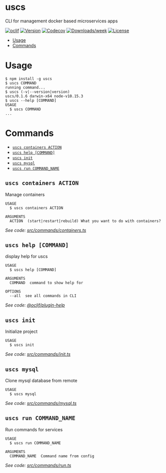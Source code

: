uscs
====

CLI for management docker based microservices apps

[![oclif](https://img.shields.io/badge/cli-oclif-brightgreen.svg)](https://oclif.io)
[![Version](https://img.shields.io/npm/v/uscs.svg)](https://npmjs.org/package/uscs)
[![Codecov](https://codecov.io/gh/mtk3d/uscs/branch/master/graph/badge.svg)](https://codecov.io/gh/mtk3d/uscs)
[![Downloads/week](https://img.shields.io/npm/dw/uscs.svg)](https://npmjs.org/package/uscs)
[![License](https://img.shields.io/npm/l/uscs.svg)](https://github.com/mtk3d/uscs/blob/master/package.json)

<!-- toc -->
* [Usage](#usage)
* [Commands](#commands)
<!-- tocstop -->
# Usage
<!-- usage -->
```sh-session
$ npm install -g uscs
$ uscs COMMAND
running command...
$ uscs (-v|--version|version)
uscs/0.1.6 darwin-x64 node-v10.15.3
$ uscs --help [COMMAND]
USAGE
  $ uscs COMMAND
...
```
<!-- usagestop -->
# Commands
<!-- commands -->
* [`uscs containers ACTION`](#uscs-containers-action)
* [`uscs help [COMMAND]`](#uscs-help-command)
* [`uscs init`](#uscs-init)
* [`uscs mysql`](#uscs-mysql)
* [`uscs run COMMAND_NAME`](#uscs-run-command_name)

## `uscs containers ACTION`

Manage containers

```
USAGE
  $ uscs containers ACTION

ARGUMENTS
  ACTION  (start|restart|rebuild) What you want to do with containers?
```

_See code: [src/commands/containers.ts](https://github.com/mtk3d/uscs/blob/v0.1.6/src/commands/containers.ts)_

## `uscs help [COMMAND]`

display help for uscs

```
USAGE
  $ uscs help [COMMAND]

ARGUMENTS
  COMMAND  command to show help for

OPTIONS
  --all  see all commands in CLI
```

_See code: [@oclif/plugin-help](https://github.com/oclif/plugin-help/blob/v2.1.6/src/commands/help.ts)_

## `uscs init`

Initialize project

```
USAGE
  $ uscs init
```

_See code: [src/commands/init.ts](https://github.com/mtk3d/uscs/blob/v0.1.6/src/commands/init.ts)_

## `uscs mysql`

Clone mysql database from remote

```
USAGE
  $ uscs mysql
```

_See code: [src/commands/mysql.ts](https://github.com/mtk3d/uscs/blob/v0.1.6/src/commands/mysql.ts)_

## `uscs run COMMAND_NAME`

Run commands for services

```
USAGE
  $ uscs run COMMAND_NAME

ARGUMENTS
  COMMAND_NAME  Command name from config
```

_See code: [src/commands/run.ts](https://github.com/mtk3d/uscs/blob/v0.1.6/src/commands/run.ts)_
<!-- commandsstop -->
